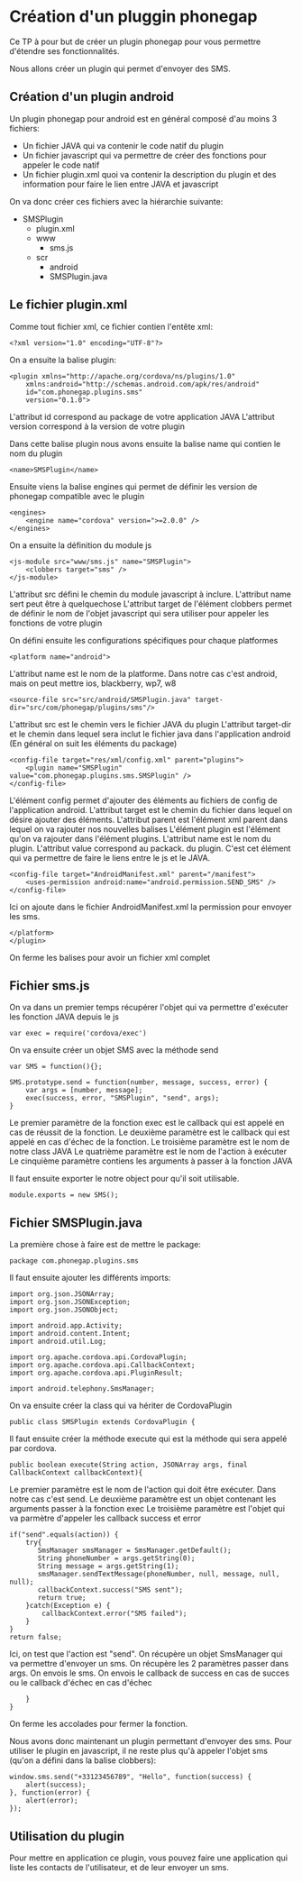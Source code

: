 Création d'un pluggin phonegap
==============================

Ce TP à pour but de créer un plugin phonegap pour vous permettre d'étendre ses fonctionnalités.

Nous allons créer un plugin qui permet d'envoyer des SMS.

Création d'un plugin android
----------------------------

Un plugin phonegap pour android est en général composé d'au moins 3 fichiers:
- Un fichier JAVA qui va contenir le code natif du plugin
- Un fichier javascript qui va permettre de créer des fonctions pour appeler le code natif
- Un fichier plugin.xml quoi va contenir la description du plugin et des information pour faire le lien entre JAVA et javascript

On va donc créer ces fichiers avec la hiérarchie suivante:

- SMSPlugin
    - plugin.xml
    - www
        - sms.js
    - scr
        - android
	    - SMSPlugin.java

Le fichier plugin.xml
---------------------

Comme tout fichier xml, ce fichier contien l'entête xml:

    <?xml version="1.0" encoding="UTF-8"?>

On a ensuite la balise plugin:

    <plugin xmlns="http://apache.org/cordova/ns/plugins/1.0"
        xmlns:android="http://schemas.android.com/apk/res/android"
	    id="com.phonegap.plugins.sms"
		version="0.1.0">

L'attribut id correspond au package de votre application JAVA
L'attribut version correspond à la version de votre plugin

Dans cette balise plugin nous avons ensuite la balise name qui contien le nom du plugin

    <name>SMSPlugin</name>

Ensuite viens la balise engines qui permet de définir les version de phonegap compatible avec le plugin

    <engines>
	    <engine name="cordova" version=">=2.0.0" />
    </engines>

On a ensuite la définition du module js

    <js-module src="www/sms.js" name="SMSPlugin">
        <clobbers target="sms" />
	</js-module>

L'attribut src défini le chemin du module javascript à inclure.
L'attribut name sert peut être à quelquechose
L'attribut target de l'élément clobbers permet de définir le nom de l'objet javascript qui sera utiliser pour appeler les fonctions de votre plugin

On défini ensuite les configurations spécifiques pour chaque platformes

    <platform name="android">

L'attribut name est le nom de la platforme. Dans notre cas c'est android, mais on peut mettre ios, blackberry, wp7, w8

    <source-file src="src/android/SMSPlugin.java" target-dir="src/com/phonegap/plugins/sms"/>

L'attribut src est le chemin vers le fichier JAVA du plugin
L'attribut target-dir et le chemin dans lequel sera inclut le fichier java dans l'application android (En général on suit les éléments du package)

    <config-file target="res/xml/config.xml" parent="plugins">
        <plugin name="SMSPlugin" value="com.phonegap.plugins.sms.SMSPlugin" />
    </config-file>

L'élément config permet d'ajouter des éléments au fichiers de config de l'application android.
L'attribut target est le chemin du fichier dans lequel on désire ajouter des éléments.
L'attribut parent est l'élément xml parent dans lequel on va rajouter nos nouvelles balises
L'élément plugin est l'élément qu'on va rajouter dans l'élément plugins.
L'attribut name est le nom du plugin.
L'attribut value correspond au packack.<nom de la class> du plugin. C'est cet élément qui va permettre de faire le liens entre le js et le JAVA.

    <config-file target="AndroidManifest.xml" parent="/manifest">
	    <uses-permission android:name="android.permission.SEND_SMS" />
    </config-file>
	
Ici on ajoute dans le fichier AndroidManifest.xml la permission pour envoyer les sms.

    </platform>
	</plugin>

On ferme les balises pour avoir un fichier xml complet

Fichier sms.js
--------------

On va dans un premier temps récupérer l'objet qui va permettre d'exécuter les fonction JAVA depuis le js

    var exec = require('cordova/exec')

On va ensuite créer un objet SMS avec la méthode send

    var SMS = function(){};

    SMS.prototype.send = function(number, message, success, error) {
        var args = [number, message];
		exec(success, error, "SMSPlugin", "send", args);
    }

Le premier paramètre de la fonction exec est le callback qui est appelé en cas de réussit de la fonction.
Le deuxième paramètre est le callback qui est appelé en cas d'échec de la fonction.
Le troisième paramètre est le nom de notre class JAVA
Le quatrième paramètre est le nom de l'action à exécuter
Le cinquième paramètre contiens les arguments à passer à la fonction JAVA

Il faut ensuite exporter le notre object pour qu'il soit utilisable.

    module.exports = new SMS();

Fichier SMSPlugin.java
----------------------

La première chose à faire est de mettre le package:

    package com.phonegap.plugins.sms

Il faut ensuite ajouter les différents imports:

    import org.json.JSONArray;
	import org.json.JSONException;
	import org.json.JSONObject;

    import android.app.Activity;
    import android.content.Intent;
    import android.util.Log;

    import org.apache.cordova.api.CordovaPlugin;
    import org.apache.cordova.api.CallbackContext;
    import org.apache.cordova.api.PluginResult;

    import android.telephony.SmsManager;

On va ensuite créer la class qui va hériter de CordovaPlugin

    public class SMSPlugin extends CordovaPlugin {
       
Il faut ensuite créer la méthode execute qui est la méthode qui sera appelé par cordova.

    public boolean execute(String action, JSONArray args, final CallbackContext callbackContext){
        
Le premier paramètre est le nom de l'action qui doit être exécuter. Dans notre cas c'est send.
Le deuxième paramètre est un objet contenant les arguments passer à la fonction exec
Le troisième paramètre est l'objet qui va parmètre d'appeler les callback success et error

    if("send".equals(action)) {
        try{
           SmsManager smsManager = SmsManager.getDefault();
		   String phoneNumber = args.getString(0);
		   String message = args.getString(1);
		   smsManager.sendTextMessage(phoneNumber, null, message, null, null);
		   callbackContext.success("SMS sent");
		   return true;
		}catch(Exception e) {
            callbackContext.error("SMS failed");
        }
    }
	return false;

Ici, on test que l'action est "send".
On récupère un objet SmsManager qui va permettre d'envoyer un sms.
On récupère les 2 paramètres passer dans args.
On envois le sms.
On envois le callback de success en cas de succes ou le callback d'échec en cas d'échec

        }
	}

On ferme les accolades pour fermer la fonction.

Nous avons donc maintenant un plugin permettant d'envoyer des sms.
Pour utiliser le plugin en javascript, il ne reste plus qu'à appeler l'objet sms (qu'on a défini dans la balise clobbers):

    window.sms.send("+33123456789", "Hello", function(success) {
        alert(success);
    }, function(error) {
        alert(error);
    });

Utilisation du plugin
---------------------

Pour mettre en application ce plugin, vous pouvez faire une application qui liste les contacts de l'utilisateur, et de leur envoyer un sms.
